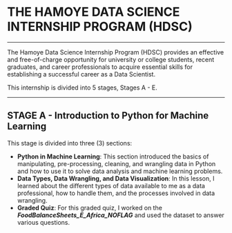 # **THE HAMOYE DATA SCIENCE INTERNSHIP PROGRAM (HDSC)**

---

The Hamoye Data Science Internship Program (HDSC) provides an effective and free-of-charge opportunity for university or college students, recent graduates, and career professionals to acquire essential skills for establishing a successful career as a Data Scientist.

This internship is divided into 5 stages, Stages A - E.

---

## **STAGE A - Introduction to Python for Machine Learning** 

This stage is divided into three (3) sections:

* **Python in Machine Learning**: This section introduced the basics of manipulating, pre-processing, cleaning, and wrangling data in Python and how to use it to solve data analysis and machine learning problems.
* **Data Types, Data Wrangling, and Data Visualization**: In this lesson, I learned about the different types of data available to me as a data professional, how to handle them, and the processes involved in data wrangling. 
* **Graded Quiz**: For this graded quiz, I worked on the ***FoodBalanceSheets_E_Africa_NOFLAG*** and used the dataset to answer various questions.